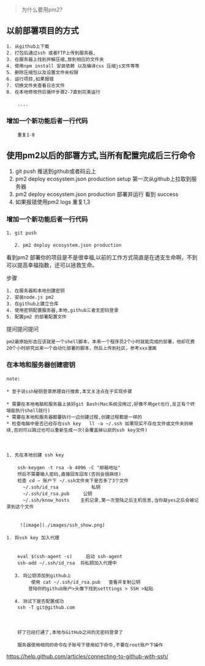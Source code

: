 >为什么要用pm2?

## 以前部署项目的方式 

	1. 从github上下载
	2. 打包后通过ssh 或者FTP上传到服务器,
	3. 在服务器上找到并解压缩,放到相应的文件夹
	4. 使用npm install 安装依赖 以及编译css 压缩js文件等等
	5. 删除压缩包以及设置文件夹权限 
	6. 运行项目,如果报错
	7. 切换文件夹查看日志文件
	8. 在本地修改然后循环步骤2-7直到完美运行

        ....

### 增加一个新功能后者一行代码
        重复1-8

## 使用pm2以后的部署方式,当所有配置完成后三行命令

 1. git push                                                                  推送到github或者码云上
 2. pm2 deploy ecosystem.json production setup     第一次从github上拉取到服务器
 3. pm2 deploy ecosystem.json production               部署并运行 看到 success   
 4. 如果报错使用pm2 logs 重复1,3


### 增加一个新功能后者一行代码

	1. git push 

       2. pm2 deploy ecosystem.json production 


看到pm2 部署你的项目是不是很幸福,以前的工作方式简直是在透支生命啊，不到可以提高幸福指数，还可以拯救生命。

步骤

	1. 在服务器和本地创建密钥
	2. 安装node.js pm2
	3. 在github上建立仓库
	4. 使用密钥配置服务器,本地,github三者无密码登录
	5. 配置pm2 的部署配置文件



提问提问提问



    pm2最原始形态应该就是一个shell脚本，本来一个程序员2个小时就能完成的部署，他却花费20个小时研究出来一个自动化部署的脚本，然后上传到社区，参考xxx漫画



### 在本地和服务器创建密钥
    note: 

	* 至于说ssh秘钥登录原理自行搜索,本文关注点在于实现步骤

	* 需要在本地电脑和服务器上装好git Bash(Mac系统没用过,好像不用get也行,反正有个终端能执行shell就行)
	* 需要在本地和服务器都要执行一边创建过程,创建过程都是一样的
	* 检查电脑中是否已经存在ssh key   ll -a ~/.ssh 如果现实不存在文件或文件夹则继续,否则可以跳过也可以重新生成一次(会覆盖掉以前的ssh key文件)



	1. 先在本地创建 ssh key

        ssh-keygen -t rsa -b 4096 -C "邮箱地址"
        然后不需要输入密码,直接回车回车(否则会很麻烦)
        检查 cd ~ 账户下 ~/.ssh文件夹下是否多了3个文件
          ~/.ssh/id_rsa            私钥
          ~/.ssh/id_rsa.pub     公钥
          ~/.ssh/know_hosts    主机记录,第一次登陆之后主机信息,当你敲yes之后会被记录到这个文件
    

		 ![image](./images/ssh_show.png)
		
	1. 将ssh key 加入代理

           
        eval $(ssh-agent -s)     启动 ssh-agent
        ssh-add ~/.ssh/id_rsa  将私钥加入代理中
        
       3. 将公钥添加到github上
             使用 cat ~/.ssh/id_rsa.pub   查看并复制公钥
            登陆你的github账户>头像下找到setttings > SSH >粘贴
 
       4. 测试下是否配置成功
        ssh -T git@github.com

        
        
        好了已经打通了,本地与GitHub之间的无密码登录了

        服务器使用相同的命令在子账号下使用如下命令,不要在root账户下操作
        




  https://help.github.com/articles/connecting-to-github-with-ssh/







